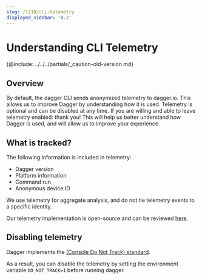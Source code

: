 ```yaml
---
slug: /1218/cli-telemetry
displayed_sidebar: '0.2'
---
```


# Understanding CLI Telemetry

\{@include:  ../../../partials/_caution-old-version.md\}

## Overview

By default, the dagger CLI sends anonymized telemetry to dagger.io. This allows us to improve Dagger by understanding how it is used.
Telemetry is optional and can be disabled at any time. If you are willing and able to leave telemetry enabled: thank you! This will help
us better understand how Dagger is used, and will allow us to improve your experience.

## What is tracked?

The following information is included in telemetry:

- Dagger version
- Platform information
- Command run
- Anonymous device ID

We use telemetry for aggregate analysis, and do not tie telemetry events to a specific identity.

Our telemetry implementation is open-source and can be reviewed [here](https://github.com/dagger/dagger/blob/main/telemetry/telemetry.go).

## Disabling telemetry

Dagger implements the [(Console Do Not Track) standard](https://consoledonottrack.com/).

As a result, you can disable the telemetry by setting the environment variable `DO_NOT_TRACK=1` before running dagger.
